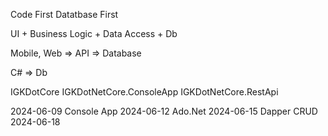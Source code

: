 Code First
Datatbase First



UI + Business Logic + Data Access + Db

Mobile, Web => API => Database

C# => Db 

IGKDotCore
IGKDotNetCore.ConsoleApp
IGKDotNetCore.RestApi


 2024-06-09 Console App
 2024-06-12 Ado.Net
 2024-06-15 Dapper CRUD
 2024-06-18